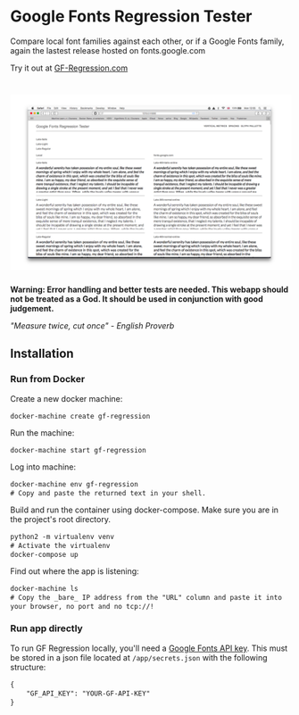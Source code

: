 # Google Fonts Regression Tester

Compare local font families against each other, or if a Google Fonts family, again the lastest release hosted on fonts.google.com

Try it out at [GF-Regression.com](http://gf-regression.com)

# ![GF Regression Screenshot](screenshot.png)

**Warning: Error handling and better tests are needed. This webapp should not be treated as a God. It should be used in conjunction with good judgement.**

*"Measure twice, cut once" - English Proverb*

## Installation

### Run from Docker

Create a new docker machine:

    docker-machine create gf-regression

Run the machine:

    docker-machine start gf-regression

Log into machine:

    docker-machine env gf-regression
    # Copy and paste the returned text in your shell.

Build and run the container using docker-compose. Make sure you are in the project's root directory.

    python2 -m virtualenv venv
    # Activate the virtualenv
    docker-compose up

Find out where the app is listening:

    docker-machine ls
    # Copy the _bare_ IP address from the "URL" column and paste it into your browser, no port and no tcp://!

### Run app directly

To run GF Regression locally, you'll need a [Google Fonts API key](https://developers.google.com/fonts/).
This must be stored in a json file located at `/app/secrets.json` with the following structure:

    {
        "GF_API_KEY": "YOUR-GF-API-KEY"
    }

